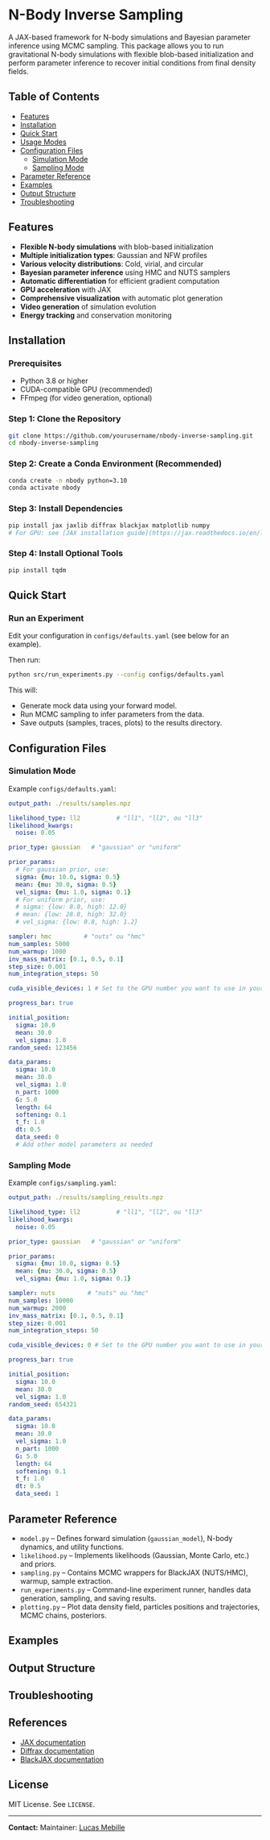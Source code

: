 # N-Body Inverse Sampling

A JAX-based framework for N-body simulations and Bayesian parameter inference using MCMC sampling. This package allows you to run gravitational N-body simulations with flexible blob-based initialization and perform parameter inference to recover initial conditions from final density fields.

## Table of Contents

- [Features](#features)
- [Installation](#installation)
- [Quick Start](#quick-start)
- [Usage Modes](#usage-modes)
- [Configuration Files](#configuration-files)
  - [Simulation Mode](#simulation-mode)
  - [Sampling Mode](#sampling-mode)
- [Parameter Reference](#parameter-reference)
- [Examples](#examples)
- [Output Structure](#output-structure)
- [Troubleshooting](#troubleshooting)

## Features

- **Flexible N-body simulations** with blob-based initialization
- **Multiple initialization types**: Gaussian and NFW profiles
- **Various velocity distributions**: Cold, virial, and circular
- **Bayesian parameter inference** using HMC and NUTS samplers
- **Automatic differentiation** for efficient gradient computation
- **GPU acceleration** with JAX
- **Comprehensive visualization** with automatic plot generation
- **Video generation** of simulation evolution
- **Energy tracking** and conservation monitoring

## Installation

### Prerequisites

- Python 3.8 or higher
- CUDA-compatible GPU (recommended)
- FFmpeg (for video generation, optional)

### Step 1: Clone the Repository

```bash
git clone https://github.com/yourusername/nbody-inverse-sampling.git
cd nbody-inverse-sampling
```

### Step 2: Create a Conda Environment (Recommended)

```bash
conda create -n nbody python=3.10
conda activate nbody
```

### Step 3: Install Dependencies

```bash
pip install jax jaxlib diffrax blackjax matplotlib numpy
# For GPU: see [JAX installation guide](https://jax.readthedocs.io/en/latest/installation.html)
```

### Step 4: Install Optional Tools

```bash
pip install tqdm
```

## Quick Start

### Run an Experiment

Edit your configuration in `configs/defaults.yaml` (see below for an example).

Then run:

```bash
python src/run_experiments.py --config configs/defaults.yaml
```

This will:

- Generate mock data using your forward model.
- Run MCMC sampling to infer parameters from the data.
- Save outputs (samples, traces, plots) to the results directory.

## Configuration Files

### Simulation Mode

Example `configs/defaults.yaml`:

```yaml
output_path: ./results/samples.npz

likelihood_type: ll2          # "ll1", "ll2", ou "ll3"
likelihood_kwargs: 
  noise: 0.05

prior_type: gaussian   # "gaussian" or "uniform"

prior_params:
  # For gaussian prior, use:
  sigma: {mu: 10.0, sigma: 0.5}        
  mean: {mu: 30.0, sigma: 0.5}
  vel_sigma: {mu: 1.0, sigma: 0.1}
  # For uniform prior, use:
  # sigma: {low: 8.0, high: 12.0}
  # mean: {low: 28.0, high: 32.0}
  # vel_sigma: {low: 0.8, high: 1.2}

sampler: hmc         # "nuts" ou "hmc"
num_samples: 5000
num_warmup: 1000
inv_mass_matrix: [0.1, 0.5, 0.1]
step_size: 0.001
num_integration_steps: 50

cuda_visible_devices: 1 # Set to the GPU number you want to use in your cluster

progress_bar: true

initial_position:
  sigma: 10.0
  mean: 30.0
  vel_sigma: 1.0
random_seed: 123456

data_params:
  sigma: 10.0
  mean: 30.0
  vel_sigma: 1.0
  n_part: 1000
  G: 5.0
  length: 64
  softening: 0.1
  t_f: 1.0
  dt: 0.5
  data_seed: 0
  # Add other model parameters as needed
```

### Sampling Mode

Example `configs/sampling.yaml`:

```yaml
output_path: ./results/sampling_results.npz

likelihood_type: ll2          # "ll1", "ll2", ou "ll3"
likelihood_kwargs: 
  noise: 0.05

prior_type: gaussian   # "gaussian" or "uniform"

prior_params:
  sigma: {mu: 10.0, sigma: 0.5}        
  mean: {mu: 30.0, sigma: 0.5}
  vel_sigma: {mu: 1.0, sigma: 0.1}

sampler: nuts         # "nuts" ou "hmc"
num_samples: 10000
num_warmup: 2000
inv_mass_matrix: [0.1, 0.5, 0.1]
step_size: 0.001
num_integration_steps: 50

cuda_visible_devices: 0 # Set to the GPU number you want to use in your cluster

progress_bar: true

initial_position:
  sigma: 10.0
  mean: 30.0
  vel_sigma: 1.0
random_seed: 654321

data_params:
  sigma: 10.0
  mean: 30.0
  vel_sigma: 1.0
  n_part: 1000
  G: 5.0
  length: 64
  softening: 0.1
  t_f: 1.0
  dt: 0.5
  data_seed: 1
```

## Parameter Reference

* `model.py` – Defines forward simulation (`gaussian_model`), N-body dynamics, and utility functions.
* `likelihood.py` – Implements likelihoods (Gaussian, Monte Carlo, etc.) and priors.
* `sampling.py` – Contains MCMC wrappers for BlackJAX (NUTS/HMC), warmup, sample extraction.
* `run_experiments.py` – Command-line experiment runner, handles data generation, sampling, and saving results.
* `plotting.py` – Plot data density field, particles positions and trajectories, MCMC chains, posteriors. 

## Examples

## Output Structure

## Troubleshooting

## References

* [JAX documentation](https://jax.readthedocs.io/)
* [Diffrax documentation](https://docs.kidger.site/diffrax/)
* [BlackJAX documentation](https://blackjax-devs.github.io/blackjax/)

## License

MIT License. See `LICENSE`.

---

**Contact:**
Maintainer: [Lucas Mebille](mailto:lucas.mebille.pro@gmail.com)

```

